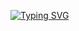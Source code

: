 <a href="https://git.io/typing-svg" align="center"><img src="https://readme-typing-svg.herokuapp.com?font=Fira+Code&weight=500&size=35&pause=1000&color=25FF00&center=true&vCenter=true&width=750&height=40&separator=%3C&lines=Welcome+to+My+GitHub+Profile!%3CHi+There!+%F0%9F%91%8B;+I'm+Parth+Aadthakkar!%3CA+Passionate+Coder+%26+Developer+%F0%9F%9A%80" alt="Typing SVG" /></a>
